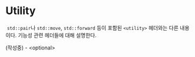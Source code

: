 # Utility

&nbsp;`std::pair`나 `std::move`, `std::forward` 등이 포함된 `<utility>` 헤더와는 다른 내용이다. 기능성 관련 헤더들에 대해 설명한다.


(작성중) - &lt;optional>
